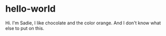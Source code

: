 # hello-world

Hi. I'm Sadie, 
I like chocolate and the color orange.
And I don't know what else to put on this.
